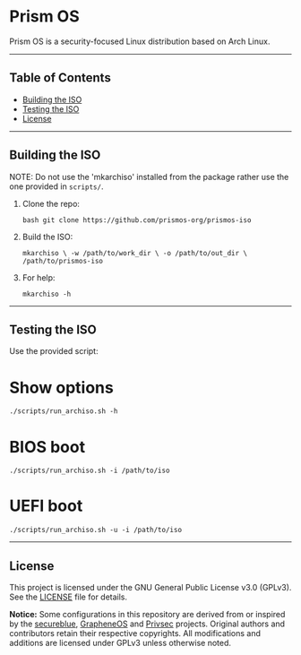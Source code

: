 # Prism OS

Prism OS is a security-focused Linux distribution based on Arch Linux.  

---

## Table of Contents

- [Building the ISO](#building-the-arch-iso)  
- [Testing the ISO](#testing-the-iso)  
- [License](#license)  

---

## Building the ISO

NOTE: Do not use the 'mkarchiso' installed from the package rather use the one provided in `scripts/`.
1. Clone the repo:

   `bash
   git clone https://github.com/prismos-org/prismos-iso
   `

2. Build the ISO:

   `
   mkarchiso \
     -w /path/to/work_dir \
     -o /path/to/out_dir \
     /path/to/prismos-iso
   `

3. For help:

   `
   mkarchiso -h
   `

---

## Testing the ISO

Use the provided script:

# Show options
`
./scripts/run_archiso.sh -h
`
# BIOS boot
`
./scripts/run_archiso.sh -i /path/to/iso
`
# UEFI boot
`
./scripts/run_archiso.sh -u -i /path/to/iso
`

---

## License

This project is licensed under the GNU General Public License v3.0 (GPLv3).
See the [LICENSE](./LICENSE) file for details.

**Notice:**
Some configurations in this repository are derived from or inspired by the [secureblue](https://github.com/secureblue/secureblue), [GrapheneOS](https://github.com/GrapheneOS) and [Privsec](https://privsec.dev) projects.
Original authors and contributors retain their respective copyrights.
All modifications and additions are licensed under GPLv3 unless otherwise noted.
